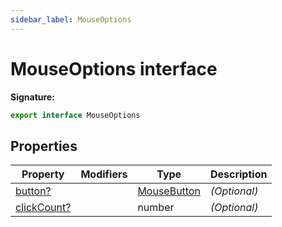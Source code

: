 ```yaml
---
sidebar_label: MouseOptions
---
```

# MouseOptions interface


**Signature:**

```typescript
export interface MouseOptions 
```

## Properties

|  Property | Modifiers | Type | Description |
|  --- | --- | --- | --- |
|  [button?](./puppeteer.mouseoptions.button.md) |  | [MouseButton](./puppeteer.mousebutton.md) | <i>(Optional)</i> |
|  [clickCount?](./puppeteer.mouseoptions.clickcount.md) |  | number | <i>(Optional)</i> |

